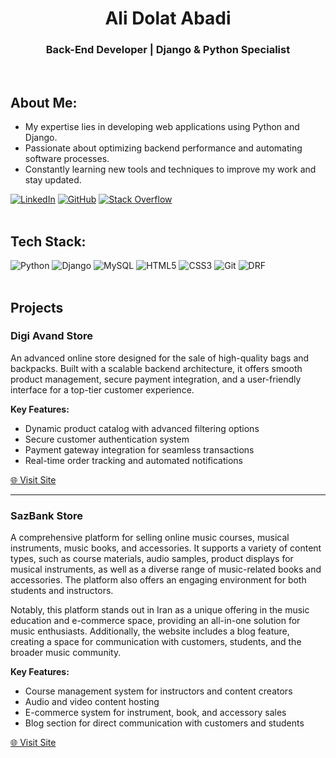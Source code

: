 <h1 align="center"><b>Ali Dolat Abadi</b></h1>  

### **<p align="center">Back-End Developer | Django & Python Specialist</p>** ###
<br>
			            	      
## **About Me:**  

-  My expertise lies in developing web applications using Python and Django.  
-  Passionate about optimizing backend performance and automating software processes.  
-  Constantly learning new tools and techniques to improve my work and stay updated. 

[![LinkedIn](https://img.shields.io/badge/LinkedIn-0077B5?style=for-the-badge&logo=linkedin&logoColor=white)](https://linkedin.com/in/alidolatabadi)  [![GitHub](https://img.shields.io/badge/GitHub-181717?style=for-the-badge&logo=github&logoColor=white)](https://github.com/alidowlat)  [![Stack Overflow](https://img.shields.io/badge/Stack%20Overflow-F58025?style=for-the-badge&logo=stackoverflow&logoColor=white)](https://stackoverflow.com/users/ali-dolat-abadi)  
<br>

## **Tech Stack:**  
![Python](https://img.shields.io/badge/Python-3776AB?style=for-the-badge&logo=python&logoColor=white)  ![Django](https://img.shields.io/badge/Django-092E20?style=for-the-badge&logo=django&logoColor=white)  ![MySQL](https://img.shields.io/badge/MySQL-4479A1?style=for-the-badge&logo=mysql&logoColor=white)  ![HTML5](https://img.shields.io/badge/HTML5-E34F26?style=for-the-badge&logo=html5&logoColor=white)  ![CSS3](https://img.shields.io/badge/CSS3-1572B6?style=for-the-badge&logo=css3&logoColor=white)  ![Git](https://img.shields.io/badge/Git-F05032?style=for-the-badge&logo=git&logoColor=white)  ![DRF](https://img.shields.io/badge/DRF-092E20?style=for-the-badge&logo=django&logoColor=white)  
<br>

## Projects

### **Digi Avand Store**  
An advanced online store designed for the sale of high-quality bags and backpacks. Built with a scalable backend architecture, it offers smooth product management, secure payment integration, and a user-friendly interface for a top-tier customer experience.

**Key Features:**  
- Dynamic product catalog with advanced filtering options  
- Secure customer authentication system  
- Payment gateway integration for seamless transactions  
- Real-time order tracking and automated notifications

[🌐 Visit Site](https://digiavand.ir)

---

### **SazBank Store**  
A comprehensive platform for selling online music courses, musical instruments, music books, and accessories. It supports a variety of content types, such as course materials, audio samples, product displays for musical instruments, as well as a diverse range of music-related books and accessories. The platform also offers an engaging environment for both students and instructors.  

Notably, this platform stands out in Iran as a unique offering in the music education and e-commerce space, providing an all-in-one solution for music enthusiasts. Additionally, the website includes a blog feature, creating a space for communication with customers, students, and the broader music community.  

**Key Features:**  
- Course management system for instructors and content creators  
- Audio and video content hosting  
- E-commerce system for instrument, book, and accessory sales  
- Blog section for direct communication with customers and students  

[🌐 Visit Site](https://sazbank.com)
